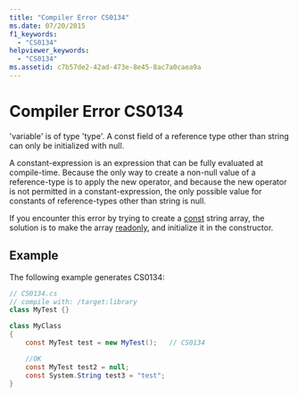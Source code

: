 ```yaml
---
title: "Compiler Error CS0134"
ms.date: 07/20/2015
f1_keywords:
  - "CS0134"
helpviewer_keywords:
  - "CS0134"
ms.assetid: c7b57de2-42ad-473e-8e45-8ac7a0caea9a
---
```

# Compiler Error CS0134

'variable' is of type 'type'. A const field of a reference type other than string can only be initialized with null.

 A constant-expression is an expression that can be fully evaluated at compile-time. Because the only way to create a non-null value of a reference-type is to apply the new operator, and because the new operator is not permitted in a constant-expression, the only possible value for constants of reference-types other than string is null.

 If you encounter this error by trying to create a [const](../keywords/const.md) string array, the solution is to make the array [readonly](../keywords/readonly.md), and initialize it in the constructor.

## Example

 The following example generates CS0134:

```csharp
// CS0134.cs
// compile with: /target:library
class MyTest {}

class MyClass
{
    const MyTest test = new MyTest();   // CS0134

    //OK
    const MyTest test2 = null;
    const System.String test3 = "test";
}
```
